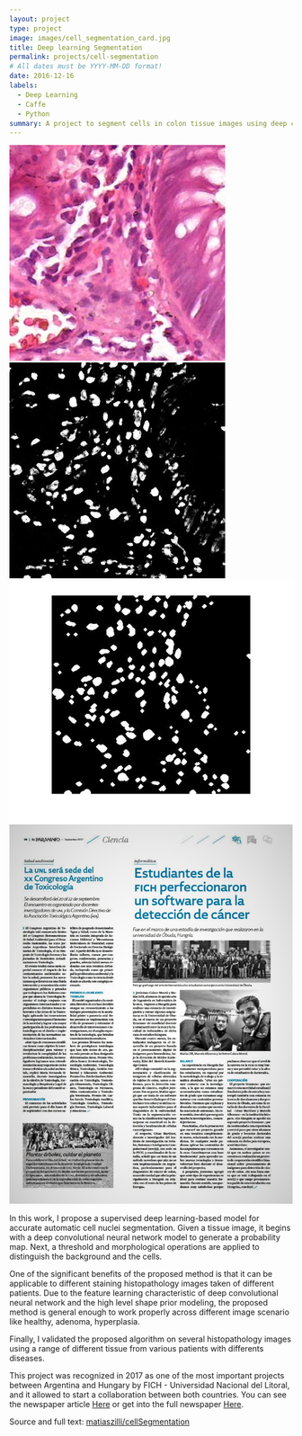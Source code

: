 ```yaml
---
layout: project
type: project
image: images/cell_segmentation_card.jpg
title: Deep learning Segmentation
permalink: projects/cell-segmentation
# All dates must be YYYY-MM-DD format!
date: 2016-12-16
labels:
  - Deep Learning
  - Caffe
  - Python
summary: A project to segment cells in colon tissue images using deep convolutional neural network techniques. Whis was supported by the European Commission under the Erasmus+ programme at Budapest, Hungary.
---
```


<div class="ui small rounded images">
  <img class="ui image" src="https://raw.githubusercontent.com/matiaszilli/cellSegmentation/master/Results/Example%201/img.jpg">
  <img class="ui image" src="https://raw.githubusercontent.com/matiaszilli/cellSegmentation/master/Results/Example%201/prob.jpg">
  <img class="ui image" src="https://raw.githubusercontent.com/matiaszilli/cellSegmentation/master/Results/Example%201/result.jpg">
  <img class="ui image" src="https://raw.githubusercontent.com/matiaszilli/cellSegmentation/master/Newspaper.jpg">
</div>

In this work, I propose a supervised deep learning-based model for accurate automatic cell nuclei segmentation. Given a tissue image, it begins with a deep convolutional neural network model to generate a probability map. Next, a threshold and morphological operations are applied to distinguish the background and the cells.  

One of the significant benefits of the proposed method is that it can be applicable to different staining histopathology images taken of different patients. Due to the feature learning characteristic of deep convolutional neural network and the high level shape prior modeling, the proposed method is general enough to work properly across different image scenario like healthy, adenoma, hyperplasia.  

Finally, I validated the proposed algorithm on several histopathology images using a range of different tissue from various patients with differents diseases.  

This project was recognized in 2017 as one of the most important projects between Argentina and Hungary by FICH - Universidad Nacional del Litoral, and it allowed to start a collaboration between both countries. You can see the newspaper article [Here](https://raw.githubusercontent.com/matiaszilli/cellSegmentation/master/Newspaper.jpg) or get into the full newspaper [Here](https://www.unl.edu.ar/noticias/products/view/el_paraninfo_131_1).

Source and full text: <a href="https://github.com/matiaszilli/cellSegmentation"><i class="large github icon"></i>matiaszilli/cellSegmentation</a>



